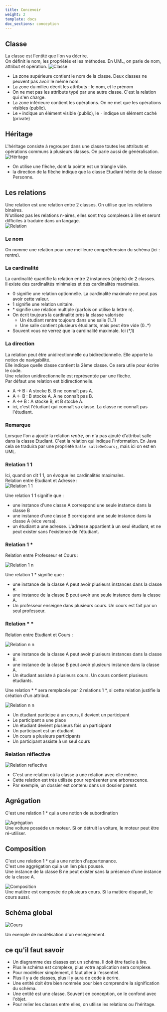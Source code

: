 ```yaml
---
title: Concevoir
weight: 2
template: docs
doc_sections: conception
---
```


## Classe

La classe est l'entité que l'on va décrire.  
On définit le nom, les propriétés et les méthodes. En UML, on parle de nom, attribut et opération.
![Classe](img_moo/classe.png)  

* La zone supérieure contient le nom de la classe. Deux classes ne peuvent pas avoir le même nom.  
* La zone du milieu décrit les attributs : le nom, et le prénom
* On ne met pas les attributs typé par une autre classe. C'est la relation qui s'en charge.
* La zone inférieure contient les opérations. On ne met que les opérations visibles (public).
* Le `+` indique un élément visible (public), le `-` indique un élément caché (private)

## Héritage

L'héritage consiste à regrouper dans une classe toutes les attributs et opérations communs à plusieurs classes. On parle aussi de généralisation.  
![Héritage](img_moo/heritage.png)

* On utilise une flèche, dont la pointe est un triangle vide.
* la direction de la flèche indique que la classe Etudiant hérite de la classe Personne.

## Les relations

Une relation est une relation entre 2 classes. On utilise que les relations binaires.  
N'utilisez pas les relations n-aires, elles sont trop complexes à lire et seront difficiles à traduire dans un langage.  
![Relation](img_moo/relation.png)

### Le nom

On nomme une relation pour une meilleure compréhension du schéma (ici : rentre).

### La cardinalité

La cardinalité quantifie la relation entre 2 instances (objets) de 2 classes.  
Il existe des cardinalités minimales et des cardinalités maximales.  

* 0 signifie une relation optionnelle. La cardinalité maximale ne peut pas avoir cette valeur.  
* 1 signifie une relation unitaire.
* \* signifie une relation multiple (parfois on utilise la lettre n).
* On écrit toujours la cardinalité près la classe valorisée
  * Un étudiant rentre toujours dans une salle (1..1)
  * Une salle contient plusieurs étudiants, mais peut être vide (0..*)
* Souvent vous ne verrez que la cardinalité maximale. Ici (*,1)

### La direction

La relation peut être unidirectionnelle ou bidirectionnelle. Elle apporte la notion de navigabilité.  
Elle indique quelle classe contient la 2ème classe.
Ce sera utile pour écrire le code.  
Une relation unidirectionnelle est représentée par une flèche.  
Par défaut une relation est bidirectionnelle.  

* A -> B : A stocke B. B ne connaît pas A.
* A <- B : B stocke A. A ne connaît pas B.
* A <-> B : A stocke B, et B stocke A.  
* ici, c'est l'étudiant qui connaît sa classe. La classe ne connaît pas l'étudiant.

### Remarque

Lorsque l'on a ajouté la relation *rentre*, on n'a pas ajouté d'attribut salle dans la classe Etudiant. C'est la relation qui indique l'information. En Java cela se traduira par une propriété `Salle salleDeCours;`, mais ici on est en UML.

### Relation 1 1

Ici, quand on dit 1 1, on évoque les cardinalités maximales.  
Relation entre  Etudiant et Adresse :  
![Relation 1 1](img_moo/relation11.png)

Une relation 1 1 signifie que :

* une instance d'une classe A correspond une seule instance dans la classe B
* une instance d'une classe B correspond une seule instance dans la classe A (vice versa).  
* un étudiant a une adresse. L'adresse appartient à un seul étudiant, et ne peut exister sans l'existence de l'étudiant.

### Relation 1 *

Relation entre Professeur et Cours :

![Relation 1 n](img_moo/relation1n.png)  

Une relation 1 * signifie que :

* une instance de la classe A peut avoir plusieurs instances dans la classe B.  
* une instance de la classe B peut avoir une seule instance dans la classe A.  
* Un professeur enseigne dans plusieurs cours. Un cours est fait par un  seul professeur.

### Relation \* \*

Relation entre Etudiant et Cours :

![Relation n n](img_moo/relationnn.png)  

* une instance de la classe A peut avoir plusieurs instances dans la classe B.  
* une instance de la classe B peut avoir plusieurs instance dans la classe A.  
* Un étudiant assiste à plusieurs cours. Un cours contient plusieurs étudiants.  

Une relation \* \* sera remplacée par 2 relations 1 *, si cette relation justifie la création d'un attribut.  

![Relation n n](img_moo/relation1nn1.png)

* Un étudiant participe à un cours, il devient un participant
* Le participant a une place
* Un étudiant devient plusieurs fois un participant
* Un participant est un étudiant
* Un cours a plusieurs participants
* Un participant assiste à un seul cours

### Relation réflective

![Relation reflective](img_moo/relationReflect.png)

* C'est une relation où la classe a une relation avec elle même.  
* Cette relation est très utilisée pour représenter une arborescence.  
* Par exemple, un dossier est contenu dans un dossier parent.  

## Agrégation

C'est une relation 1 * qui a une notion de subordination

![Agrégation](img_moo/agregation.png)  
Une voiture possède un moteur. Si on détruit la voiture, le moteur peut être ré-utiliser.  

## Composition

C'est une relation 1 * qui a une notion d'appartenance.  
C'est une aggrégation qui a un lien plus poussé.  
Une instance de la classe B ne peut exister sans la présence d'une instance de la classe A.

![Composition](img_moo/composition.png)  
Une matière est composée de plusieurs cours. Si la matière disparaît, le cours aussi.  

## Schéma global

![Cours](img_moo/enseignement.png)

Un exemple de modélisation d'un enseignement.  

## ce qu'il faut savoir

* Un diagramme des classes est un schéma. Il doit être facile à lire.
* Plus le schéma est complexe, plus votre application sera complexe.
* Pour modéliser simplement, il faut aller à l'essentiel.  
* Plus il y a de classes, plus il y aura de code à écrire.
* Une entité doit être bien nommée pour bien comprendre la signification du schéma.  
* Une entité est une classe. Souvent en conception, on le confond avec l'objet.  
* Pour relier les classes entre elles, on utilise les relations ou l'héritage.  
